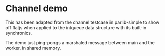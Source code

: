 # Channel demo

This has been adapted from the channel testcase in parlib-simple to
show off flatjs when applied to the intqueue data structure with its
built-in synchronics.

The demo just ping-pongs a marshaled message between main and the
worker, in shared memory.
